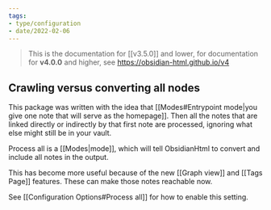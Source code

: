 ```yaml
---
tags:
- type/configuration
- date/2022-02-06
---
```

> This is the documentation for [[v3.5.0]] and lower, for documentation for **v4.0.0** and higher, see https://obsidian-html.github.io/v4


## Crawling versus converting all nodes
This package was written with the idea that [[Modes#Entrypoint mode|you give one note that will serve as the homepage]]. Then all the notes that are linked directly or indirectly by that first note are processed, ignoring what else might still be in your vault.

Process all is a [[Modes|mode]], which will tell ObsidianHtml to convert and include all notes in the output. 

This has become more useful because of the new [[Graph view]] and [[Tags Page]] features. These can make those notes reachable now. 

See [[Configuration Options#Process all]] for how to enable this setting.
